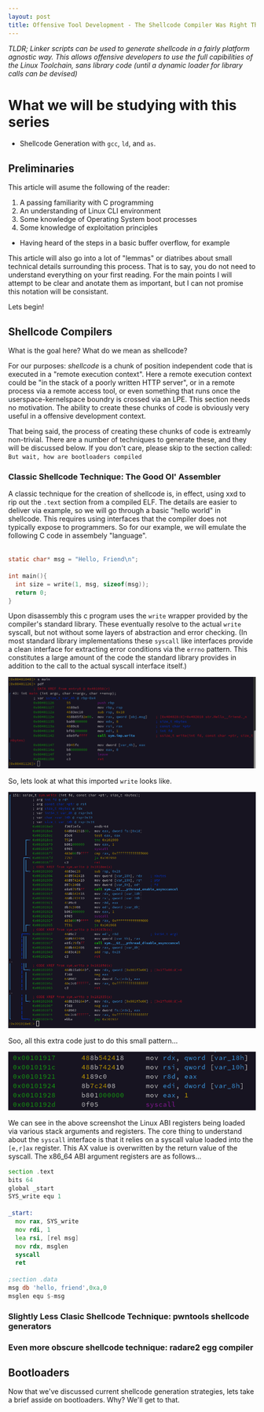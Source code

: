 ```yaml
---
layout: post
title: Offensive Tool Development - The Shellcode Compiler Was Right There All Along... (Part 1)
---
```

*TLDR; Linker scripts can be used to generate shellcode in a fairly platform agnostic way. This allows offensive developers to use the full capibilities of the Linux Toolchain, sans library code (until a dynamic loader for library calls can be devised)*


# What we will be studying with this series
* Shellcode Generation with `gcc`, `ld`, and `as`.


## Preliminaries

This article will asume the following of the reader:


1. A passing familiarity with C programming
2. An understanding of Linux CLI environment
3. Some knowledge of Operating System boot processes
4. Some knowledge of exploitation principles
  * Having heard of the steps in a basic buffer overflow, for example


This article will also go into a lot of "lemmas" or diatribes about small technical details surrounding this process. That is to say, you do not need to understand everything on your first reading. For the main points I will attempt to be clear and anotate them as important, but I can not promise this notation will be consistant. 

Lets begin!

## Shellcode Compilers

What is the goal here? What do we mean as shellcode?

For our purposes: *shellcode* is a chunk of position independent code that is executed in a "remote execution context". Here a remote execution context could be "in the stack of a poorly written HTTP server", or in a remote process via a remote access tool, or even something that runs once the userspace-kernelspace boundry is crossed via an LPE. This section needs no motivation. The ability to create these chunks of code is obviously very useful in a offensive development context.


That being said, the process of creating these chunks of code is extreamly non-trivial. There are a number of techniques to generate these, and they will be discussed below. If you don't care, please skip to the section called: `But wait, how are bootloaders compiled`



### Classic Shellcode Technique: The Good Ol' Assembler

A classic technique for the creation of shellcode is, in effect, using xxd to rip out the `.text` section from a compiled ELF. The details are easier to deliver via example, so we will go through a basic "hello world" in shellcode. This requires using interfaces that the compiler does not typically expose to programmers. So for our example, we will emulate the following C code in assembely "language".

```C

static char* msg = "Hello, Friend\n";

int main(){
  int size = write(1, msg, sizeof(msg));
  return 0;
}

```

Upon disassembly this c program uses the `write` wrapper provided by the compiler's standard library. These eventually resolve to the actual `write` syscall, but not without some layers of abstraction and error checking. (In most standard library implementations these `syscall` like interfaces provide a clean interface for extracting error conditions via the `errno` pattern. This constitutes a large amount of the code the standard library provides in addition to the call to the actual syscall interface itself.)

![](/images/main_dis.png)

So, lets look at what this imported `write` looks like.

![](/images/write_dis.png)

Soo, all this extra code just to do this small pattern...

![](/images/write_syscall.png)


We can see in the above screenshot the Linux ABI registers being loaded via various stack arguments and registers. The core thing to understand about the `syscall` interface is that it relies on a syscall value loaded into the `[e,r]ax` register. This AX value is overwritten by the return value of the syscall. The x86\_64 ABI argument registers are as follows...

```asm
section .text
bits 64
global _start
SYS_write equ 1

_start:
  mov rax, SYS_write
  mov rdi, 1
  lea rsi, [rel msg]
  mov rdx, msglen
  syscall
  ret

;section .data
msg db 'hello, friend',0xa,0
msglen equ $-msg
```

### Slightly Less Clasic Shellcode Technique: pwntools shellcode generators


### Even more obscure shellcode technique: radare2 egg compiler


## Bootloaders

Now that we've discussed current shellcode generation strategies, lets take a brief asside on bootloaders. Why? We'll get to that.


